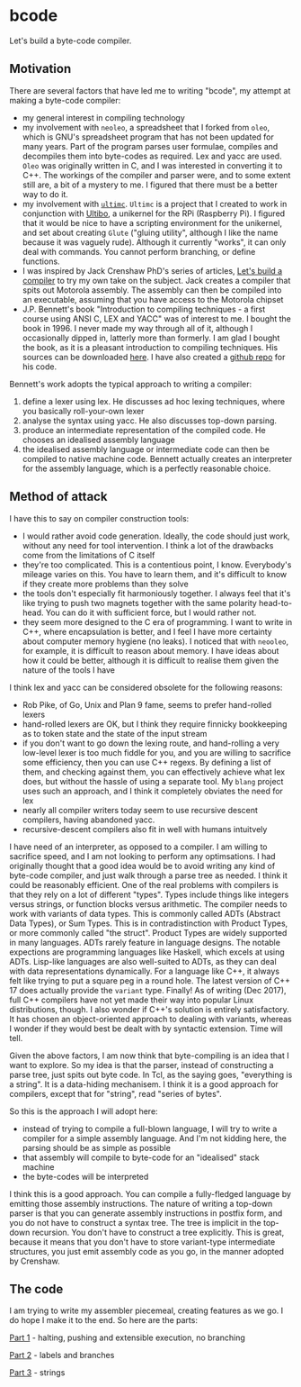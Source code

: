 # bcode

Let's build a byte-code compiler.

## Motivation

There are several factors that have led me to writing "bcode", my attempt at making a byte-code compiler:

* my general interest in compiling technology
* my involvement with `neoleo`, a spreadsheet that I forked from `oleo`, which is GNU's spreadsheet program that has not been updated for many years. Part of the program parses user formulae, compiles and decompiles them into byte-codes as required. Lex and yacc are used. `Oleo` was originally written in C, and I was interested in converting it to C++. The workings of the compiler and parser were, and to some extent still are, a bit of a mystery to me. I figured that there must be a better way to do it.
* my involvement with [`ultimc`](https://github.com/blippy/ultimc). `Ultimc` is a project that I created to work in conjunction with [Ultibo](https://ultibo.org/), a unikernel for the RPi (Raspberry Pi). I figured that it would be nice to have a scripting environment for the unikernel, and set about creating `Glute` ("gluing utility", although I like the name because it was vaguely rude). Although it currently "works", it can only deal with commands. You cannot perform branching, or define functions.
* I was inspired by Jack Crenshaw PhD's series of articles, [Let's build a compiler](https://compilers.iecc.com/crenshaw/) to try my own take on the subject. Jack creates a compiler that spits out Motorola assembly. The assembly can then be compiled into an executable, assuming that you have access to the Motorola chipset
* J.P. Bennett's book "Introduction to compiling techniques - a first course using ANSI C, LEX and YACC" was of interest to me. I bought the book in 1996. I never made my way through all of it, although I occasionally dipped in, latterly more than formerly. I am glad I bought the book, as it is a pleasant introduction to compiling techniques. His sources can be downloaded [here](http://www.jeremybennett.com/publications/download.html). I have also created a [github repo](https://github.com/blippy/bennett) for his code.

Bennett's work adopts the typical approach to writing a compiler:
1. define a lexer using lex. He discusses ad hoc lexing techniques, where you basically roll-your-own lexer
2. analyse the syntax using yacc. He also discusses top-down parsing.
3. produce an intermediate representation of the compiled code. He chooses an idealised assembly language
4. the idealised assembly language or intermediate code can then be compiled to native machine code. Bennett actually creates an interpreter for the assembly language, which is a perfectly reasonable choice.

## Method of attack

I have this to say on compiler construction tools:
* I would rather avoid code generation. Ideally, the code should just work, without any need for tool intervention. I think a lot of the drawbacks come from the limitations of C itself
* they're too complicated. This is a contentious point, I know. Everybody's mileage varies on this. You have to learn them, and it's difficult to know if they create more problems than they solve
* the tools don't especially fit harmoniously together. I always feel that it's like trying to push two magnets together with the same polarity head-to-head. You can do it with sufficient force, but I would rather not.
* they seem more designed to the C era of programming. I want to write in C++, where encapsulation is better, and I feel I have more certainty about computer memory hygiene (no leaks). I noticed that with `neooleo`, for example, it is difficult to reason about memory. I have ideas about how it could be better, although it is difficult to realise them given the nature of the tools I have

I think lex and yacc can be considered obsolete for the following reasons:
* Rob Pike, of Go, Unix and Plan 9 fame, seems to prefer hand-rolled lexers
* hand-rolled lexers are OK, but I think they require finnicky bookkeeping as to token state and the state of the input stream
* if you don't want to go down the lexing route, and hand-rolling a very low-level lexer is too much fiddle for you, and you are willing to sacrifice some efficiency, then you can use C++ regexs. By defining a list of them, and checking against them, you can effectively achieve what lex does, but without the hassle of using a separate tool. My `blang` project uses such an approach, and I think it completely obviates the need for lex
* nearly all compiler writers today seem to use recursive descent compilers, having abandoned yacc. 
* recursive-descent compilers also fit in well with humans intuitvely

I have need of an interpreter, as opposed to a compiler. I am willing to sacrifice speed, and I am not looking to perform any optimsations. I had originally thought that a good idea would be to avoid writing any kind of byte-code compiler, and just walk through a parse tree as needed. I think it could be reasonably efficient. One of the real problems with compilers is that they rely on a lot of different "types". Types include things like integers versus strings, or function blocks versus arithmetic. The compiler needs to work with variants of data types. This is commonly called ADTs (Abstract Data Types), or Sum Types. This is in contradistinction with Product Types, or more commonly called "the struct". Product Types are widely supported in many languages. ADTs rarely feature in language designs. The notable expections are programming languages like Haskell, which excels at using ADTs. Lisp-like languages are also well-suited to ADTs, as they can deal with data representations dynamically. For a language like C++, it always felt like trying to put a square peg in a round hole. The latest version of C++ 17 does actually provide the `variant` type. Finally! As of writing (Dec 2017), full C++ compilers have not yet made their way into popular Linux distributions, though. I also wonder if C++'s solution is entirely satisfactory. It has chosen an object-oriented approach to dealing with variants, whereas I wonder if they would best be dealt with by syntactic extension. Time will tell.

Given the above factors, I am now think that byte-compiling is an idea that I want to explore. So my idea is that the parser, instead of constructing a parse tree, just spits out byte code.  In Tcl, as the saying goes, "everything is a string". It is a data-hiding mechanisem. I think it is a good approach for compilers, except that for "string", read "series of bytes".

So this is the approach I will adopt here:
* instead of trying to compile a full-blown language, I will try to write a compiler for a simple assembly language. And I'm not kidding here, the parsing should be as simple as possible
* that assembly will compile to byte-code for an "idealised" stack machine
* the byte-codes will be interpreted

I think this is a good approach. You can compile a fully-fledged language by emitting those assembly instructions. The nature of writing a top-down parser is that you can generate assembly instructions in postfix form, and you do not have to construct a syntax tree. The tree is implicit in the top-down recursion. You don't have to construct a tree explicitly. This is great, because it means that you don't have to store variant-type intermediate structures, you just emit assembly code as you go, in the manner adopted by Crenshaw.

## The code

I am trying to write my assembler piecemeal, creating features as we go. I do hope I make it to the end. So here are the parts:

[Part 1](v1/README.md) - halting, pushing and extensible execution, no branching

[Part 2](v2/README.md) - labels and branches

[Part 3](v3/README.md) - strings


